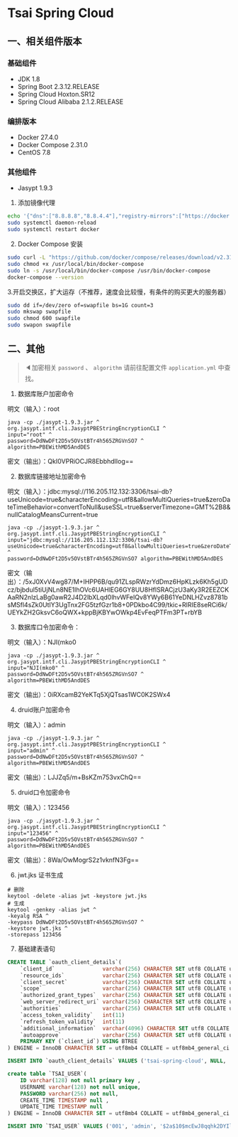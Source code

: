 # Tsai Spring Cloud

## 一、相关组件版本

### 基础组件

- JDK 1.8
- Spring Boot 2.3.12.RELEASE
- Spring Cloud Hoxton.SR12
- Spring Cloud Alibaba 2.1.2.RELEASE

### 编排版本

- Docker 27.4.0
- Docker Compose 2.31.0
- CentOS 7.8

### 其他组件

- Jasypt 1.9.3

1. 添加镜像代理

```bash
echo '{"dns":["8.8.8.8","8.8.4.4"],"registry-mirrors":["https://docker.xuanyuan.me","https://docker.1ms.run","https://hub.rat.dev"]}' > /etc/docker/daemon.json
sudo systemctl daemon-reload
sudo systemctl restart docker
```

2. Docker Compose 安装

```bash
sudo curl -L "https://github.com/docker/compose/releases/download/v2.31.0/docker-compose-$(uname -s)-$(uname -m)" -o /usr/local/bin/docker-compose
sudo chmod +x /usr/local/bin/docker-compose
sudo ln -s /usr/local/bin/docker-compose /usr/bin/docker-compose
docker-compose --version
```

3.开启交换区，扩大运存（不推荐，速度会比较慢，有条件的购买更大的服务器）

```bash
sudo dd if=/dev/zero of=swapfile bs=1G count=3
sudo mkswap swapfile
sudo chmod 600 swapfile
sudo swapon swapfile
```

## 二、其他

> 🔈加密相关 `password` 、 `algorithm` 请前往配置文件 `application.yml` 中查找。

1. 数据库账户加密命令

明文（输入）：root

```shell
java -cp ./jasypt-1.9.3.jar ^
org.jasypt.intf.cli.JasyptPBEStringEncryptionCLI ^
input="root" ^
password=DdNwDFt2D5v5OVstBTr4h565ZRGVnSO7 ^
algorithm=PBEWithMD5AndDES
```

密文（输出）：QkI0VPRiOCJR8EbbhdlIog==

2. 数据库链接地址加密命令

明文（输入）：jdbc:mysql://116.205.112.132:3306/tsai-db?useUnicode=true&characterEncoding=utf8&allowMultiQueries=true&zeroDateTimeBehavior=convertToNull&useSSL=true&serverTimezone=GMT%2B8&nullCatalogMeansCurrent=true

```shell
java -cp ./jasypt-1.9.3.jar ^
org.jasypt.intf.cli.JasyptPBEStringEncryptionCLI ^
input="jdbc:mysql://116.205.112.132:3306/tsai-db?useUnicode=true&characterEncoding=utf8&allowMultiQueries=true&zeroDateTimeBehavior=convertToNull&useSSL=true&serverTimezone=GMT%2B8&nullCatalogMeansCurrent=true" ^
password=DdNwDFt2D5v5OVstBTr4h565ZRGVnSO7 algorithm=PBEWithMD5AndDES
```

密文（输出）：/5xJ0XvV4wg87/M+IHPP6B/qu91ZLspRWzrYdDmz6HpKLzk6Kh5gUDcz/bjbdul5tiUjNLn8NE1lhOVc6UAHlEG6GY8UU8HflSRACjzU3aKy3R2EEZCKAaRN2nlzLaBg0awR2J4D2lbXLqd0lhvWFeIQv8YWy6B61YeDNLHZvz8781bsMSfl4sZk0UtIY3UgTnx2FG5tzfGzr1b8+0PDkbo4C99/tkic+RlRIE8seRCi6k/UEYkZH2GksvC6oQWX+kppBjKBYwOWkp4EvFeqPTFm3PT+rbYB

3. 数据库口令加密命令：

明文（输入）：NJI(mko0

```shell
java -cp ./jasypt-1.9.3.jar ^
org.jasypt.intf.cli.JasyptPBEStringEncryptionCLI ^
input="NJI(mko0" ^
password=DdNwDFt2D5v5OVstBTr4h565ZRGVnSO7 ^
algorithm=PBEWithMD5AndDES
```

密文（输出）：0iRXcamB2YeKTq5XjQTsas1WC0K2SWx4

4. druid账户加密命令

明文（输入）：admin

```shell
java -cp ./jasypt-1.9.3.jar ^
org.jasypt.intf.cli.JasyptPBEStringEncryptionCLI ^
input="admin" ^
password=DdNwDFt2D5v5OVstBTr4h565ZRGVnSO7 ^
algorithm=PBEWithMD5AndDES
```

密文（输出）：LJJZq5/m+BsKZm753vxChQ==

5. druid口令加密命令

明文（输入）：123456

```shell
java -cp ./jasypt-1.9.3.jar ^
org.jasypt.intf.cli.JasyptPBEStringEncryptionCLI ^
input="123456" ^
password=DdNwDFt2D5v5OVstBTr4h565ZRGVnSO7 ^
algorithm=PBEWithMD5AndDES
```

密文（输出）：8Wa/OwMogrS2z1vknfN3Fg==

6. jwt.jks 证书生成

```shell
# 删除
keytool -delete -alias jwt -keystore jwt.jks
# 生成
keytool -genkey -alias jwt ^
-keyalg RSA ^
-keypass DdNwDFt2D5v5OVstBTr4h565ZRGVnSO7 ^
-keystore jwt.jks ^
-storepass 123456
```

7. 基础建表语句

```sql
CREATE TABLE `oauth_client_details`(
    `client_id`               varchar(256) CHARACTER SET utf8 COLLATE utf8_general_ci  NOT NULL,
    `resource_ids`            varchar(256) CHARACTER SET utf8 COLLATE utf8_general_ci  NULL DEFAULT NULL,
    `client_secret`           varchar(256) CHARACTER SET utf8 COLLATE utf8_general_ci  NULL DEFAULT NULL,
    `scope`                   varchar(256) CHARACTER SET utf8 COLLATE utf8_general_ci  NULL DEFAULT NULL,
    `authorized_grant_types`  varchar(256) CHARACTER SET utf8 COLLATE utf8_general_ci  NULL DEFAULT NULL,
    `web_server_redirect_uri` varchar(256) CHARACTER SET utf8 COLLATE utf8_general_ci  NULL DEFAULT NULL,
    `authorities`             varchar(256) CHARACTER SET utf8 COLLATE utf8_general_ci  NULL DEFAULT NULL,
    `access_token_validity`   int(11)                                                  NULL DEFAULT NULL,
    `refresh_token_validity`  int(11)                                                  NULL DEFAULT NULL,
    `additional_information`  varchar(4096) CHARACTER SET utf8 COLLATE utf8_general_ci NULL DEFAULT NULL,
    `autoapprove`             varchar(256) CHARACTER SET utf8 COLLATE utf8_general_ci  NULL DEFAULT NULL,
    PRIMARY KEY (`client_id`) USING BTREE
) ENGINE = InnoDB CHARACTER SET = utf8mb4 COLLATE = utf8mb4_general_ci ROW_FORMAT = Dynamic;

INSERT INTO `oauth_client_details` VALUES ('tsai-spring-cloud', NULL, '$2a$10$mcEwJ8qqhk2DYIle6VfhEOZHRdDbCSizAQbIwBR7tTuv9Q7Fca9Gi', 'all', 'authorization_code,password,refresh_token', '', NULL, NULL, NULL, NULL, NULL);

create table `TSAI_USER`(
    ID varchar(128) not null primary key ,
    USERNAME varchar(128) not null unique,
    PASSWORD varchar(256) not null,
    CREATE_TIME TIMESTAMP null ,
    UPDATE_TIME TIMESTAMP null
) ENGINE = InnoDB CHARACTER SET = utf8mb4 COLLATE = utf8mb4_general_ci ROW_FORMAT = Dynamic;

INSERT INTO `TSAI_USER` VALUES ('001', 'admin', '$2a$10$mcEwJ8qqhk2DYIle6VfhEOZHRdDbCSizAQbIwBR7tTuv9Q7Fca9Gi', NULL, NULL);
```